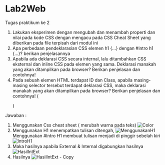 # Lab2Web
Tugas praktikum ke 2
1. Lakukan eksperimen dengan mengubah dan menambah properti dan nilai pada kode CSS dengan mengacu pada CSS Cheat Sheet yang diberikan pada file terpisah dari modul ini
2. Apa perbedaan pendeklarasian CSS elemen h1 {...} dengan #intro h1 {...}? berikan penjelasannya
3. Apabila ada deklarasi CSS secara internal, lalu ditambahkan CSS eksternal dan inline CSS pada elemen yang sama. Deklarasi manakah yang akan ditampilkan pada browser? Berikan penjelasan dan contohnya!
4. Pada sebuah elemen HTML terdapat ID dan Class, apabila masing-masing selector tersebut terdapat deklarasi CSS, maka deklarasi manakah yang akan ditampilkan pada browser? Berikan penjelasan dan contohnya! ( <p id="paragraf-1" class="text-paragraf"> )

Jawaban :


1. Menggunakan Css cheat sheet ( merubah warna pada teks)
![Color](https://user-images.githubusercontent.com/63729431/113704410-46e5df00-9706-11eb-9c39-84b221d86231.png)
2. Menggunakan H1 menempatkan tulisan ditengah,
![MenggunakanH1](https://user-images.githubusercontent.com/63729431/113561714-3e6ea500-962f-11eb-97d4-a26e74cd0a1c.png)
   Menggunakan #Intro H1 membuat tulisan menjadi di pinggir sebelah kiri
 ![IntroH1](https://user-images.githubusercontent.com/63729431/113567689-43d0ed00-9639-11eb-9f98-32b501184cfc.png)
3. Maka hasilnya apabila External & Internal digabungkan hasilnya 
![HasilIntExt](https://user-images.githubusercontent.com/63729431/113709470-b5c63680-970c-11eb-80e7-22b50e4a3364.png)
4. Hasilnya 
![HasilIntExt - Copy](https://user-images.githubusercontent.com/63729431/113710039-65030d80-970d-11eb-94bb-e4eda1be3027.png)




